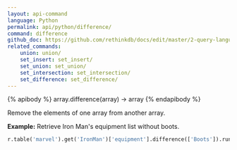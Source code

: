 ```yaml
---
layout: api-command 
language: Python
permalink: api/python/difference/
command: difference 
github_doc: https://github.com/rethinkdb/docs/edit/master/2-query-language/api/python/document-manipulation/difference.md
related_commands:
    union: union/
    set_insert: set_insert/
    set_union: set_union/
    set_intersection: set_intersection/
    set_difference: set_difference/
---
```


{% apibody %}
array.difference(array) &rarr; array
{% endapibody %}

Remove the elements of one array from another array.

__Example:__ Retrieve Iron Man's equipment list without boots.

```py
r.table('marvel').get('IronMan')['equipment'].difference(['Boots']).run(conn)
```


